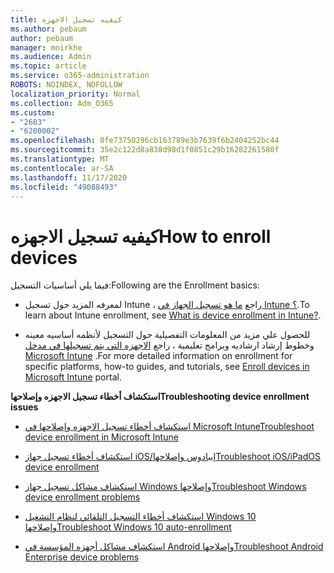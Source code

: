 ```yaml
---
title: كيفيه تسجيل الاجهزه
ms.author: pebaum
author: pebaum
manager: mnirkhe
ms.audience: Admin
ms.topic: article
ms.service: o365-administration
ROBOTS: NOINDEX, NOFOLLOW
localization_priority: Normal
ms.collection: Adm_O365
ms.custom:
- "2683"
- "6200002"
ms.openlocfilehash: 8fe73750296cb163789e3b7639f6b2404252bc44
ms.sourcegitcommit: 35e2c122d8a838d98d1f0851c29b16282261580f
ms.translationtype: MT
ms.contentlocale: ar-SA
ms.lasthandoff: 11/17/2020
ms.locfileid: "49088493"
---
```

# <a name="how-to-enroll-devices"></a><span data-ttu-id="9e5af-102">كيفيه تسجيل الاجهزه</span><span class="sxs-lookup"><span data-stu-id="9e5af-102">How to enroll devices</span></span>

<span data-ttu-id="9e5af-103">فيما يلي أساسيات التسجيل:</span><span class="sxs-lookup"><span data-stu-id="9e5af-103">Following are the Enrollment basics:</span></span>

- <span data-ttu-id="9e5af-104">لمعرفه المزيد حول تسجيل Intune ، راجع [ما هو تسجيل الجهاز في Intune ؟](https://docs.microsoft.com/mem/intune/enrollment/device-enrollment).</span><span class="sxs-lookup"><span data-stu-id="9e5af-104">To learn about Intune enrollment, see [What is device enrollment in Intune?](https://docs.microsoft.com/mem/intune/enrollment/device-enrollment).</span></span>

- <span data-ttu-id="9e5af-105">للحصول علي مزيد من المعلومات التفصيلية حول التسجيل لأنظمه أساسيه معينه وخطوط إرشاد ارشاديه وبرامج تعليمية ، راجع [الاجهزه التي يتم تسجيلها في مدخل Microsoft Intune](https://docs.microsoft.com/mem/intune/enrollment/) .</span><span class="sxs-lookup"><span data-stu-id="9e5af-105">For more detailed information on enrollment for specific platforms, how-to guides, and tutorials, see [Enroll devices in Microsoft Intune](https://docs.microsoft.com/mem/intune/enrollment/) portal.</span></span>

<span data-ttu-id="9e5af-106">**استكشاف أخطاء تسجيل الاجهزه وإصلاحها**</span><span class="sxs-lookup"><span data-stu-id="9e5af-106">**Troubleshooting device enrollment issues**</span></span>

- [<span data-ttu-id="9e5af-107">استكشاف أخطاء تسجيل الاجهزه وإصلاحها في Microsoft Intune</span><span class="sxs-lookup"><span data-stu-id="9e5af-107">Troubleshoot device enrollment in Microsoft Intune</span></span>](https://docs.microsoft.com/mem/intune/enrollment/troubleshoot-device-enrollment-in-intune)

- [<span data-ttu-id="9e5af-108">استكشاف أخطاء تسجيل جهاز iOS/إيبادوس وإصلاحها</span><span class="sxs-lookup"><span data-stu-id="9e5af-108">Troubleshoot iOS/iPadOS device enrollment</span></span>](https://docs.microsoft.com/mem/intune/enrollment/troubleshoot-ios-enrollment-errors)

- [<span data-ttu-id="9e5af-109">استكشاف مشاكل تسجيل جهاز Windows وإصلاحها</span><span class="sxs-lookup"><span data-stu-id="9e5af-109">Troubleshoot Windows device enrollment problems</span></span>](https://docs.microsoft.com/mem/intune/enrollment/troubleshoot-windows-enrollment-errors)

- [<span data-ttu-id="9e5af-110">استكشاف أخطاء التسجيل التلقائي لنظام التشغيل Windows 10 وإصلاحها</span><span class="sxs-lookup"><span data-stu-id="9e5af-110">Troubleshoot Windows 10 auto-enrollment</span></span>](https://docs.microsoft.com/mem/intune/enrollment/troubleshoot-windows-auto-enrollment)

- [<span data-ttu-id="9e5af-111">استكشاف مشاكل أجهزه المؤسسة في Android وإصلاحها</span><span class="sxs-lookup"><span data-stu-id="9e5af-111">Troubleshoot Android Enterprise device problems</span></span>](https://docs.microsoft.com/mem/intune/enrollment/troubleshoot-android-enrollment)


